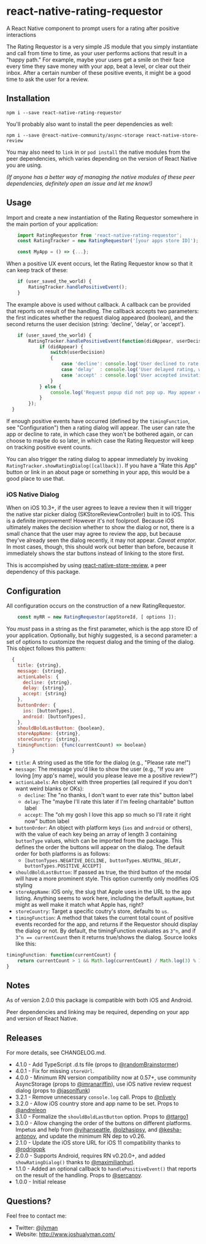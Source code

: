 # react-native-rating-requestor

A React Native component to prompt users for a rating after positive interactions

The Rating Requestor is a very simple JS module that you simply instantiate and call from time to time, as your user performs actions that result in a "happy path." For example, maybe your users get a smile on their face every time they save money with your app, beat a level, or clear out their inbox. After a certain number of these positive events, it might be a good time to ask the user for a review. 

## Installation

    npm i --save react-native-rating-requestor

You'll probably also want to install the peer dependencies as well: 

    npm i --save @react-native-community/async-storage react-native-store-review

 You may also need to `link` in or `pod install` the native modules from the peer dependencies, which varies depending on the version of React Native you are using.

 *(If anyone has a better way of managing the native modules of these peer dependencies, definitely open an issue and let me know!)*

## Usage

Import and create a new instantiation of the Rating Requestor somewhere in the main portion of your application:

````javascript
    import RatingRequestor from 'react-native-rating-requestor';
    const RatingTracker = new RatingRequestor('[your apps store ID]');

    const MyApp = () => {...};
````
When a positive UX event occurs, let the Rating Requestor know so that it can keep track of these:

````javascript
	if (user_saved_the_world) {
		RatingTracker.handlePositiveEvent();
	}
````

The example above is used without callback. A callback can be provided that reports on result of the handling. The callback accepts two parameters: the first indicates whether the request dialog appeared (boolean), and the second returns the user decision (string: 'decline', 'delay', or 'accept').

````javascript
	if (user_saved_the_world) {
		RatingTracker.handlePositiveEvent(function(didAppear, userDecision) {
			if (didAppear) {
				switch(userDecision)
				{
					case 'decline': console.log('User declined to rate'); break;
					case 'delay'  : console.log('User delayed rating, will be asked later'); break;
					case 'accept' : console.log('User accepted invitation to rate, redirected to app store'); break;
				}
			} else {
				console.log('Request popup did not pop up. May appear on future positive events.');
			} 
		});
  }
````

If enough positive events have occurred (defined by the `timingFunction`, see "Configuration") then a rating dialog will appear. The user can rate the app or decline to rate, in which case they won't be bothered again, or can choose to maybe do so later, in which case the Rating Requestor will keep on tracking positive event counts.

You can also trigger the rating dialog to appear immediately by invoking `RatingTracker.showRatingDialog([callback])`. If you have a "Rate this App" button or link in an about page or something in your app, this would be a good place to use that.

### iOS Native Dialog

When on iOS 10.3+, if the user agrees to leave a review then it will trigger the native star picker dialog (SKStoreReviewController) built in to iOS. This is a definite improvement! However it's not foolproof. Because iOS ultimately makes the decision whether to show the dialog or not, there is a small chance that the user may agree to review the app, but because they've already seen the dialog recently, it may not appear. *Caveat emptor.* In most cases, though, this should work out better than before, because it immediately shows the star buttons instead of linking to the store first.

This is accompished by using [react-native-store-review](https://github.com/oblador/react-native-store-review), a peer dependency of this package.

## Configuration

All configuration occurs on the construction of a new RatingRequestor. 

````javascript
    const myRR = new RatingRequestor(appStoreId, [ options ]);
````

You *must* pass in a string as the first parameter, which is the app store ID of your application. Optionally, but highly suggested, is a second parameter: a set of options to customize the request dialog and the timing of the dialog. This object follows this pattern:

````javascript
  {
    title: {string},
    message: {string},
    actionLabels: {
      decline: {string},
      delay: {string},
      accept: {string}
    },
    buttonOrder: {
      ios: [buttonTypes],
      android: [buttonTypes],
    },
    shouldBoldLastButton: {boolean},
    storeAppName: {string},
    storeCountry: {string},
    timingFunction: {func(currentCount) => boolean}
  }
````

- `title`: A string used as the title for the dialog (e.g., "Please rate me!")
- `message`: The message you'd like to show the user (e.g., "If you are loving [my app's name], would you please leave me a positive review?")
- `actionLabels`: An object with three properties (all required if you don't want weird blanks or OKs):
  - `decline`: The "no thanks, I don't want to ever rate this" button label
  - `delay`: The "maybe I'll rate this later if I'm feeling charitable" button label
  - `accept`: The "oh my gosh I love this app so much so I'll rate it right now" button label
- `buttonOrder`: An object with platform keys (`ios` and `android` or others), with the value of each key being an array of length 3 containing `buttonType` values, which can be imported from the package. This defines the order the buttons will appear on the dialog. The default order for both platforms is as follows:
  - `[buttonTypes.NEGATIVE_DECLINE, buttonTypes.NEUTRAL_DELAY, buttonTypes.POSITIVE_ACCEPT]`
- `shouldBoldLastButton`: If passed as true, the third button of the modal will have a more prominent style. This option currently only modifies iOS styling
- `storeAppName`: iOS only, the slug that Apple uses in the URL to the app listing. Anything seems to work here, including the default `appName`, but might as well make it match what Apple has, right?
- `storeCountry`: Target a specific coutry's store, defaults to `us`.
- `timingFunction`: A method that takes the current total count of positive events recorded for the app, and returns if the Requestor should display the dialog or not. By default, the timingFunction evaluates as `3^n`, and if `3^n == currentCount` then it returns true/shows the dialog. Source looks like this:

```javascript
timingFunction: function(currentCount) {
    return currentCount > 1 && Math.log(currentCount) / Math.log(3) % 1 == 0;
}
```

## Notes

As of version 2.0.0 this package is compatible with both iOS and Android.

Peer dependencies and linking may be required, depending on your app and version of React Native.

## Releases

For more details, see CHANGELOG.md.

- 4.1.0 - Add TypeScript .d.ts file (props to [@randomBrainstormer](https://github.com/randomBrainstormer))
- 4.0.1 - Fix for missing `storeUrl`.
- 4.0.0 - Minimum RN version compatibility now at 0.57+, use community AsyncStorage (props to [@imranariffin](https://github.com/imranariffin)), use iOS native review request dialog (props to [@jasonlfunk](https://github.com/jasonlfunk))
- 3.2.1 - Remove unnecessary `console.log` call. Props to [@nlively](https://github.com/nlively)
- 3.2.0 - Allow iOS country store and app name to be set. Props to [@andreleon](https://github.com/andreleon)
- 3.1.0 - Formalize the `shouldBoldLastButton` option. Props to [@ttargo1](https://github.com/ttargo1)
- 3.0.0 - Allow changing the order of the buttons on different platforms. Impetus and help from [@yihanseattle](https://github.com/yihanseattle), [@olzhasipsy](https://github.com/olzhasipsy), and [@kesha-antonov](https://github.com/kesha-antonov), and update the minimum RN dep to v0.26.
- 2.1.0 - Update the iOS store URL for iOS 11 compatibility thanks to [@rodrigopk](https://github.com/rodrigopk)
- 2.0.0 - Supports Android, requires RN v0.20.0+, and added `showRatingDialog()` thanks to [@maximilianhurl](https://github.com/maximilianhurl).
- 1.1.0 - Added an optional callback to `handlePositiveEvent()` that reports on the result of the handling. Props to [@sercanov](https://github.com/sercanov).
- 1.0.0 - Initial release

## Questions?

Feel free to contact me:

- Twitter: [@jlyman](https://www.twitter.com/jlyman)
- Website: http://www.joshualyman.com/
